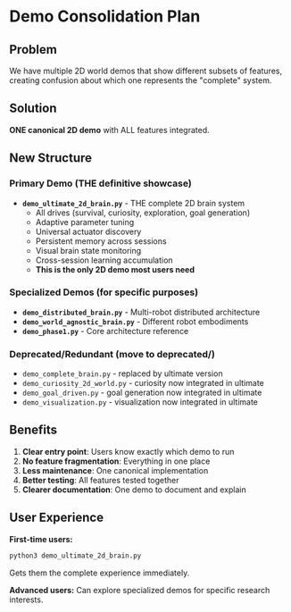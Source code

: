 # Demo Consolidation Plan

## Problem
We have multiple 2D world demos that show different subsets of features, creating confusion about which one represents the "complete" system.

## Solution
**ONE canonical 2D demo** with ALL features integrated.

## New Structure

### Primary Demo (THE definitive showcase)
- **`demo_ultimate_2d_brain.py`** - THE complete 2D brain system
  - All drives (survival, curiosity, exploration, goal generation)
  - Adaptive parameter tuning
  - Universal actuator discovery  
  - Persistent memory across sessions
  - Visual brain state monitoring
  - Cross-session learning accumulation
  - **This is the only 2D demo most users need**

### Specialized Demos (for specific purposes)
- **`demo_distributed_brain.py`** - Multi-robot distributed architecture
- **`demo_world_agnostic_brain.py`** - Different robot embodiments
- **`demo_phase1.py`** - Core architecture reference

### Deprecated/Redundant (move to deprecated/)
- `demo_complete_brain.py` - replaced by ultimate version
- `demo_curiosity_2d_world.py` - curiosity now integrated in ultimate
- `demo_goal_driven.py` - goal generation now integrated in ultimate
- `demo_visualization.py` - visualization now integrated in ultimate

## Benefits
1. **Clear entry point**: Users know exactly which demo to run
2. **No feature fragmentation**: Everything in one place
3. **Less maintenance**: One canonical implementation
4. **Better testing**: All features tested together
5. **Clearer documentation**: One demo to document and explain

## User Experience
**First-time users:**
```bash
python3 demo_ultimate_2d_brain.py
```
Gets them the complete experience immediately.

**Advanced users:**
Can explore specialized demos for specific research interests.